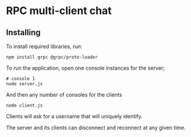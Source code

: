 # RPC multi-client chat

## Installing
To install required libraries, run:
```shell
npm install grpc @grpc/proto-loader
```

To run the application, open one console instances for the server;
```shell
# console 1
node server.js
```

And then any number of consoles for the clients
```shell
node client.js
```

Clients will ask for a username that will uniquely identify.

The server and its clients can disconnect and reconnect at any given time.
